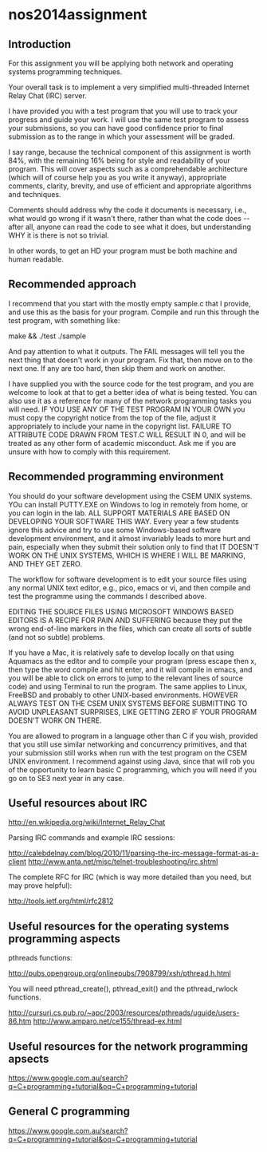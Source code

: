 nos2014assignment
=================

Introduction
------------

For this assignment you will be applying both network and operating systems programming
techniques.

Your overall task is to implement a very simplified multi-threaded Internet Relay Chat (IRC) server.

I have provided you with a test program that you will use to track your progress and
guide your work.  I will use the same test program to assess your submissions, so you
can have good confidence prior to final submission as to the range in which your
assessment will be graded. 

I say range, because the technical component of this
assignment is worth 84%, with the remaining 16% being for style and readability of your
program. This will cover aspects such as a comprehendable architecture (which will of
course help you as you write it anyway), appropriate comments, clarity, brevity, and
use of efficient and appropriate algorithms and techniques.

Comments should address
why the code it documents is necessary, i.e., what would go wrong if it wasn't there,
rather than what the code does -- after all, anyone can read the code to see what it
does, but understanding WHY it is there is not so trivial.
  
In other words, to get an
HD your program must be both machine and human readable. 

Recommended approach
--------------------

I recommend that you start with the mostly empty sample.c that I provide, and use
this as the basis for your program.  Compile and run this through the test program,
with something like:

make && ./test ./sample

And pay attention to what it outputs.  The FAIL messages will tell you the next thing
that doesn't work in your program.  Fix that, then move on to the next one.  If any are
too hard, then skip them and work on another.

I have supplied you with the source code for the test program, and you are welcome to look
at that to get a better idea of what is being tested.  You can also use it as a reference
for many of the network programming tasks you will need.  IF YOU USE ANY OF THE TEST PROGRAM
IN YOUR OWN you must copy the copyright notice from the top of the file, adjust it appropriately
to include your name in the copyright list.  FAILURE TO ATTRIBUTE CODE DRAWN FROM TEST.C WILL
RESULT IN 0, and will be treated as any other form of academic misconduct.  Ask me if you
are unsure with how to comply with this requirement.

Recommended programming environment
-----------------------------------

You should do your software development using the CSEM UNIX systems.  YOu can install PUTTY.EXE
on Windows to log in remotely from home, or you can login in the lab.  ALL SUPPORT MATERIALS ARE
BASED ON DEVELOPING YOUR SOFTWARE THIS WAY.  Every year a few students ignore this advice and
try to use some Windows-based software development environment, and it almost invariably leads
to more hurt and pain, especially when they submit their solution only to find that IT DOESN'T
WORK ON THE UNIX SYSTEMS, WHICH IS WHERE I WILL BE MARKING, AND THEY GET ZERO.

The workflow for software development is to edit your source files using any normal UNIX text
editor, e.g., pico, emacs or vi, and then compile and test the programme using the commands I
described above.

EDITING THE SOURCE FILES USING MICROSOFT WINDOWS BASED EDITORS IS A RECIPE FOR PAIN AND
SUFFERING because they put the wrong end-of-line markers in the files, which can create all
sorts of subtle (and not so subtle) problems.

If you have a Mac, it is relatively safe to develop locally on that using Aquamacs as the editor
and to compile your program (press escape then x, then type the word compile and hit enter, and
it will compile in emacs, and you will be able to click on errors to jump to the relevant lines
of source code) and using Terminal to run the program.  The same applies to Linux, FreeBSD and
probably to other UNIX-based environments.  HOWEVER ALWAYS TEST ON THE CSEM UNIX SYSTEMS BEFORE
SUBMITTING TO AVOID UNPLEASANT SURPRISES, LIKE GETTING ZERO IF YOUR PROGRAM DOESN'T WORK ON THERE.

You are allowed to program in a language other than C if you wish, provided that you still use
similar networking and concurrency primitives, and that your submission still works when run
with the test program on the CSEM UNIX environment.  I recommend against using Java, since 
that will rob you of the opportunity to learn basic C programming, which you will need if you
go on to SE3 next year in any case.

Useful resources about IRC
--------------------------

http://en.wikipedia.org/wiki/Internet_Relay_Chat

Parsing IRC commands and example IRC sessions:

http://calebdelnay.com/blog/2010/11/parsing-the-irc-message-format-as-a-client
http://www.anta.net/misc/telnet-troubleshooting/irc.shtml

The complete RFC for IRC (which is way more detailed than you need, but may prove
helpful):

http://tools.ietf.org/html/rfc2812

Useful resources for the operating systems programming aspects
--------------------------------------------------------------

pthreads functions:

http://pubs.opengroup.org/onlinepubs/7908799/xsh/pthread.h.html

You will need pthread_create(), pthread_exit() and the pthread_rwlock functions.

http://cursuri.cs.pub.ro/~apc/2003/resources/pthreads/uguide/users-86.htm
http://www.amparo.net/ce155/thread-ex.html

Useful resources for the network programming apsects
----------------------------------------------------

https://www.google.com.au/search?q=C+programming+tutorial&oq=C+programming+tutorial

General C programming
---------------------

https://www.google.com.au/search?q=C+programming+tutorial&oq=C+programming+tutorial
